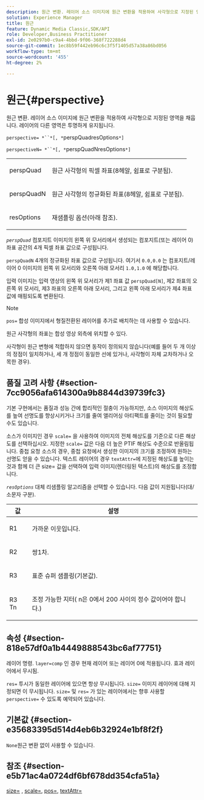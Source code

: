 ```yaml
---
description: 원근 변환. 레이어 소스 이미지에 원근 변환을 적용하여 사각형으로 지정된 영역을 채웁니다. 레이어의 다른 영역은 투명하게 유지됩니다.
solution: Experience Manager
title: 원근
feature: Dynamic Media Classic,SDK/API
role: Developer,Business Practitioner
exl-id: 2e0297b0-c9a4-4bbd-9f06-368f722288d4
source-git-commit: 1ec8b59f442eb96c6c3f5f1405d57a38a86bd056
workflow-type: tm+mt
source-wordcount: '455'
ht-degree: 2%

---
```


# 원근{#perspective}

원근 변환. 레이어 소스 이미지에 원근 변환을 적용하여 사각형으로 지정된 영역을 채웁니다. 레이어의 다른 영역은 투명하게 유지됩니다.

`perspective= *``*[, *`perspQuadresOptions`*]`

`perspectiveN= *``*[, *`perspQuadNresOptions`*]`

<table id="simpletable_4BD38BBF53964F7D97B9E58914C97B3F"> 
 <tr class="strow"> 
  <td class="stentry"> <p><span class="varname"> perspQuad</span> </p></td> 
  <td class="stentry"> <p>원근 사각형의 픽셀 좌표(8헤알, 쉼표로 구분됨). </p></td> 
 </tr> 
 <tr class="strow"> 
  <td class="stentry"> <p><span class="varname"> perspQuadN</span> </p></td> 
  <td class="stentry"> <p>원근 사각형의 정규화된 좌표(8헤알, 쉼표로 구분됨). </p></td> 
 </tr> 
 <tr class="strow"> 
  <td class="stentry"> <p><span class="varname"> resOptions</span> </p></td> 
  <td class="stentry"> <p>재샘플링 옵션(아래 참조). </p></td> 
 </tr> 
</table>

*`perspQuad`* 컴포지트 이미지의 왼쪽 위 모서리에서 생성되는 컴포지트(또는 레이어 0) 좌표 공간의 4개 픽셀 좌표 값으로 구성됩니다.

`perspQuadN` 4개의 정규화된 좌표 값으로 구성됩니다. 여기서 `0.0,0.0` 는 컴포지트/레이어 0 이미지의 왼쪽 위 모서리와 오른쪽 아래 모서리 `1.0,1.0` 에 해당합니다.

입력 이미지는 입력 영상의 왼쪽 위 모서리가 제1 좌표 값 `perspQuad[N]`, 제2 좌표의 오른쪽 위 모서리, 제3 좌표의 오른쪽 아래 모서리, 그리고 왼쪽 아래 모서리가 제4 좌표 값에 매핑되도록 변환된다.

>[!NOTE]
>
>`pos=` 합성 이미지에서 형질전환된 레이어를 추가로 배치하는 데 사용할 수 있습니다.

원근 사각형의 좌표는 합성 영상 외측에 위치할 수 있다.

사각형이 원근 변형에 적합하지 않으면 동작이 정의되지 않습니다(예를 들어 두 개 이상의 정점이 일치하거나, 세 개 정점이 동일한 선에 있거나, 사각형이 자체 교차하거나 오목한 경우).

## 품질 고려 사항 {#section-7cc9056afa614300a9b8844d39739fc3}

기본 구현에서는 품질과 성능 간에 합리적인 절충이 가능하지만, 소스 이미지의 해상도를 높여 선명도를 향상시키거나 크기를 줄여 앨리어싱 아티팩트를 줄이는 것이 필요할 수도 있습니다.

소스가 이미지인 경우 `scale=` 을 사용하여 이미지의 전체 해상도를 기준으로 다른 해상도를 선택하십시오. 지정한 `scale=` 값은 다음 더 높은 PTIF 해상도 수준으로 반올림됩니다. 중첩 요청 소스의 경우, 중첩 요청에서 생성한 이미지의 크기를 조정하여 원하는 선명도 얻을 수 있습니다. 텍스트 레이어의 경우 `textAttr=`에 지정된 해상도를 높이는 것과 함께 더 큰 size= 값을 선택하여 입력 이미지(렌더링된 텍스트)의 해상도를 조정합니다.

*`resOptions`* 대체 리샘플링 알고리즘을 선택할 수 있습니다. 다음 값이 지원됩니다(대/소문자 구분).

<table id="table_0F20007986324E228096888ED37219C0"> 
 <thead> 
  <tr> 
   <th class="entry"> <b> 값</b> </th> 
   <th class="entry"> <b> 설명</b> </th> 
  </tr> 
 </thead>
 <tbody> 
  <tr> 
   <td> <p> <span class="codeph"> R1</span> </p> </td> 
   <td> <p> 가까운 이웃입니다. </p> </td> 
  </tr> 
  <tr> 
   <td> <p> <span class="codeph"> R2</span> </p> </td> 
   <td> <p> 쌍1차. </p> </td> 
  </tr> 
  <tr> 
   <td> <p> <span class="codeph"> R3</span> </p> </td> 
   <td> <p> 표준 슈퍼 샘플링(기본값). </p> </td> 
  </tr> 
  <tr> 
   <td> <p> <span class="codeph">R3<span class="varname"> Tn</span></span> </p> </td> 
   <td> <p> 조정 가능한 지터(<span class="varname"> n</span>은 0에서 200 사이의 정수 값이어야 합니다.) </p> </td> 
  </tr> 
 </tbody> 
</table>

## 속성 {#section-818e57df0a1b4449888543bc6af77751}

레이어 명령. `layer=comp` 인 경우 현재 레이어 또는 레이어 0에 적용됩니다. 효과 레이어에서 무시됨.

`res=` 투시가 동일한 레이어에 있으면 항상 무시됩니다. `size=` 이미지 레이어에 대해 지정되면 이 무시됩니다. `size=` 및  `res=` 가 있는 레이어에서는 향후 사용할  `perspective=` 수 있도록 예약되어 있습니다.

## 기본값 {#section-e35683395d514d4eb6b32924e1bf8f2f}

`None`원근 변환 없이 사용할 수 있습니다.

## 참조 {#section-e5b71ac4a0724df6bf678dd354cfa51a}

[size=](../../../../../is-api/http-ref/image-serving-api-ref/c-http-protocol-reference/c-data-types/r-size.md#reference-04d383f32c7b4003bed9978cb854747b) ,  [scale=](../../../../../is-api/http-ref/image-serving-api-ref/c-http-protocol-reference/c-command-reference/r-is-http-scale.md#reference-098c30cea1764f189e6f7c7e400cc065),  [pos=](../../../../../is-api/http-ref/image-serving-api-ref/c-http-protocol-reference/c-command-reference/r-pos.md#reference-65de948f4b404f1182b22119ca332143),  [textAttr=](../../../../../is-api/http-ref/image-serving-api-ref/c-http-protocol-reference/c-command-reference/r-textattr.md#reference-ff00484fa3244286abeff34911f7ec0d)
